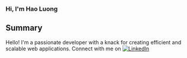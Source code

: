 ### Hi, I'm Hao Luong

## Summary
Hello! I'm a passionate developer with a knack for creating efficient and scalable web applications. Connect with me on [![LinkedIn](https://img.shields.io/badge/-LinkedIn-blue?style=for-the-badge&logo=linkedin&logoColor=white)](https://www.linkedin.com/in/your-linkedin-profile/)
